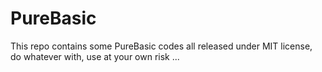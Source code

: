 # PureBasic
This repo contains some PureBasic codes
all released under MIT license, do whatever with, use at your own risk ...
